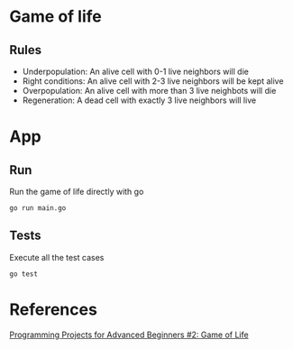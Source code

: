 # Game of life

## Rules

- Underpopulation: An alive cell with 0-1 live neighbors will die
- Right conditions: An alive cell with 2-3 live neighbors will be kept alive
- Overpopulation: An alive cell with more than 3 live neighbots will die
- Regeneration: A dead cell with exactly 3 live neighbors will live

# App
## Run

Run the game of life directly with go

`go run main.go`

## Tests

Execute all the test cases

`go test`



# References

[Programming Projects for Advanced Beginners #2: Game of Life](https://robertheaton.com/2018/07/20/project-2-game-of-life/)